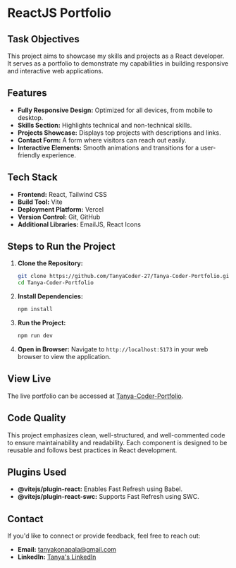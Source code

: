 # ReactJS Portfolio

## Task Objectives
This project aims to showcase my skills and projects as a React developer. It serves as a portfolio to demonstrate my capabilities in building responsive and interactive web applications.

## Features
- **Fully Responsive Design:** Optimized for all devices, from mobile to desktop.
- **Skills Section:** Highlights technical and non-technical skills.
- **Projects Showcase:** Displays top projects with descriptions and links.
- **Contact Form:** A form where visitors can reach out easily.
- **Interactive Elements:** Smooth animations and transitions for a user-friendly experience.

## Tech Stack
- **Frontend:** React, Tailwind CSS
- **Build Tool:** Vite
- **Deployment Platform:** Vercel
- **Version Control:** Git, GitHub
- **Additional Libraries:** EmailJS, React Icons


## Steps to Run the Project
1. **Clone the Repository:**
   ```bash
   git clone https://github.com/TanyaCoder-27/Tanya-Coder-Portfolio.git
   cd Tanya-Coder-Portfolio
   ```

2. **Install Dependencies:**
   ```bash
   npm install
   ```

3. **Run the Project:**
   ```bash
   npm run dev
   ```

4. **Open in Browser:**
   Navigate to `http://localhost:5173` in your web browser to view the application.

## View Live
The live portfolio can be accessed at [Tanya-Coder-Portfolio](https://tanya-coder-portfolio.vercel.app/).

## Code Quality
This project emphasizes clean, well-structured, and well-commented code to ensure maintainability and readability. Each component is designed to be reusable and follows best practices in React development.

## Plugins Used
- **@vitejs/plugin-react:** Enables Fast Refresh using Babel.
- **@vitejs/plugin-react-swc:** Supports Fast Refresh using SWC.

## Contact
If you'd like to connect or provide feedback, feel free to reach out:
- **Email:** tanyakonapala@gmail.com
- **LinkedIn:** [Tanya's LinkedIn](https://www.linkedin.com/in/andra-tulasi-lakshmi-tanya-6675b7277/)
